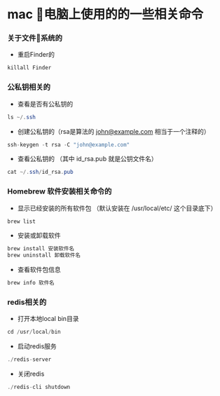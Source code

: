 # mac 电脑上使用的的一些相关命令


### 关于文件系统的
* 重启Finder的
``` Java
killall Finder
```

### 公私钥相关的
* 查看是否有公私钥的
``` Java
ls ~/.ssh
```
* 创建公私钥的（rsa是算法的  john@example.com 相当于一个注释的）
``` Java
ssh-keygen -t rsa -C "john@example.com"
```
* 查看公私钥的 （其中 id_rsa.pub 就是公钥文件名）
``` Java
cat ~/.ssh/id_rsa.pub
```

### Homebrew 软件安装相关命令的
* 显示已经安装的所有软件包 （默认安装在 /usr/local/etc/ 这个目录底下）
``` Java
brew list
```
* 安装或卸载软件
``` Java
brew install 安装软件名
brew uninstall 卸载软件名
```
* 查看软件包信息
``` Java
brew info 软件名
```





### redis相关的
* 打开本地local bin目录
``` Java
cd /usr/local/bin
```
* 启动redis服务
``` Java
./redis-server
```
* 关闭redis
``` Java
./redis-cli shutdown
```
